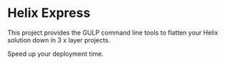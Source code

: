 # Helix Express

This project provides the GULP command line tools to flatten your Helix solution down in 3 x layer projects. 

Speed up your deployment time. 
